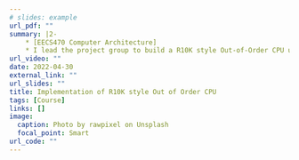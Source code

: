 ```yaml
---
# slides: example
url_pdf: ""
summary: |2-
    * [EECS470 Computer Architecture] 
    * I lead the project group to build a R10K style Out-of-Order CPU using Verilog, with 2-way superscaler, non-blocking cache, branch predictor and early branch resolution
url_video: ""
date: 2022-04-30
external_link: ""
url_slides: ""
title: Implementation of R10K style Out of Order CPU
tags: [Course]
links: []
image:
  caption: Photo by rawpixel on Unsplash
  focal_point: Smart
url_code: ""
---
```

